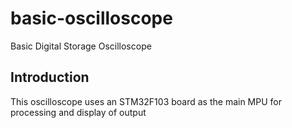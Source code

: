 # basic-oscilloscope
Basic Digital Storage Oscilloscope

## Introduction
This oscilloscope uses an STM32F103 board as the main MPU for processing and display of output


